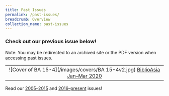```yaml
---
title: Past Issues
permalink: /past-issues/
breadcrumb: Overview
collection_name: past-issues
---
```

### Check out our previous issue below!
Note: You may be redirected to an archived site or the PDF version when accessing past issues. 

|                                                              |
| :----------------------------------------------------------: |
| ![Cover of BA 15-4](/images/covers/BA 15-4v2.jpg) [BiblioAsia Jan–Mar 2020](http://www.nlb.gov.sg/biblioasia/category/vol-15-issue-4/) |

Read our [2005–2015](/past-issues/2005-2015) and [2016–present](/past-issues/2016-present) issues!



